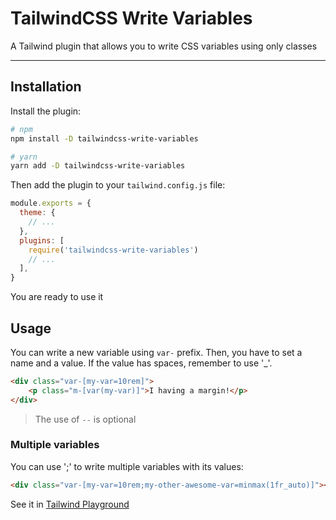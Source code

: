 # TailwindCSS Write Variables

A Tailwind plugin that allows you to write CSS variables using only classes

---


## Installation

Install the plugin:

```bash
# npm
npm install -D tailwindcss-write-variables
```

```bash
# yarn
yarn add -D tailwindcss-write-variables
```

Then add the plugin to your `tailwind.config.js` file:

```js
module.exports = {
  theme: {
    // ...
  },
  plugins: [
    require('tailwindcss-write-variables')
    // ...
  ],
}
```

You are ready to use it

## Usage

You can write a new variable using `var-` prefix. Then, you have to set a name and a value. If the value has spaces, remember to use '_'.

```html
<div class="var-[my-var=10rem]">
    <p class="m-[var(my-var)]">I having a margin!</p>
</div>
```

> The use of `--` is optional

### Multiple variables

You can use ';' to write multiple variables with its values: 

```html
<div class="var-[my-var=10rem;my-other-awesome-var=minmax(1fr_auto)]"></div>
```

See it in [Tailwind Playground](https://play.tailwindcss.com/J02Aef4sde)
